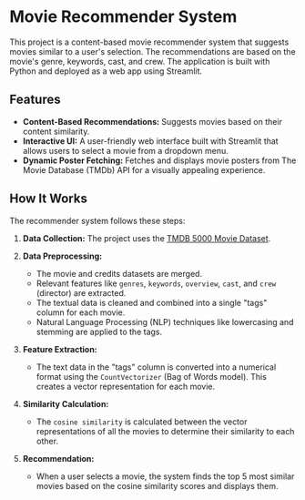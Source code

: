 

# Movie Recommender System

This project is a content-based movie recommender system that suggests movies similar to a user's selection. The recommendations are based on the movie's genre, keywords, cast, and crew. The application is built with Python and deployed as a web app using Streamlit.

## Features

-   **Content-Based Recommendations:** Suggests movies based on their content similarity.
-   **Interactive UI:** A user-friendly web interface built with Streamlit that allows users to select a movie from a dropdown menu.
-   **Dynamic Poster Fetching:** Fetches and displays movie posters from The Movie Database (TMDb) API for a visually appealing experience.

## How It Works

The recommender system follows these steps:

1.  **Data Collection:** The project uses the [TMDB 5000 Movie Dataset](https://www.kaggle.com/datasets/tmdb/tmdb-movie-metadata).

2.  **Data Preprocessing:**
    * The movie and credits datasets are merged.
    * Relevant features like `genres`, `keywords`, `overview`, `cast`, and `crew` (director) are extracted.
    * The textual data is cleaned and combined into a single "tags" column for each movie.
    * Natural Language Processing (NLP) techniques like lowercasing and stemming are applied to the tags.

3.  **Feature Extraction:**
    * The text data in the "tags" column is converted into a numerical format using the `CountVectorizer` (Bag of Words model). This creates a vector representation for each movie.

4.  **Similarity Calculation:**
    * The `cosine similarity` is calculated between the vector representations of all the movies to determine their similarity to each other.

5.  **Recommendation:**
    * When a user selects a movie, the system finds the top 5 most similar movies based on the cosine similarity scores and displays them.


